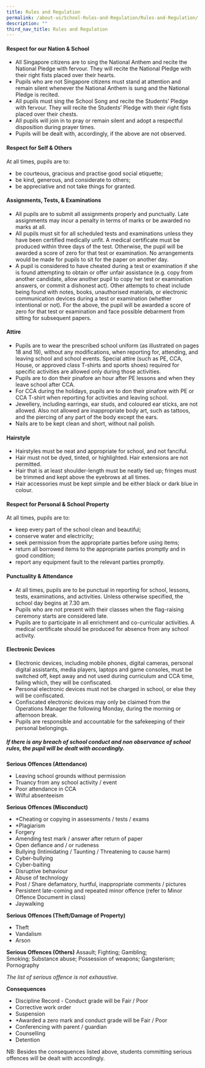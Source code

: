 ```yaml
---
title: Rules and Regulation
permalink: /about-us/School-Rules-and-Regulation/Rules-and-Regulation/
description: ""
third_nav_title: Rules and Regulation
---
```

#### Respect for our Nation & School

*   All Singapore citizens are to sing the National Anthem and recite the National Pledge with fervour. They will recite the National Pledge with their right fists placed over their hearts.
*   Pupils who are not Singapore citizens must stand at attention and remain silent whenever the National Anthem is sung and the National Pledge is recited.
*   All pupils must sing the School Song and recite the Students’ Pledge with fervour. They will recite the Students’ Pledge with their right fists placed over their chests.
*   All pupils will join in to pray or remain silent and adopt a respectful disposition during prayer times.
*   Pupils will be dealt with, accordingly, if the above are not observed.

#### Respect for Self & Others

At all times, pupils are to:

*   be courteous, gracious and practise good social etiquette;
*   be kind, generous, and considerate to others;
*   be appreciative and not take things for granted.

#### Assignments, Tests, & Examinations

*   All pupils are to submit all assignments properly and punctually. Late assignments may incur a penalty in terms of marks or be awarded no marks at all.
*   All pupils must sit for all scheduled tests and examinations unless they have been certified medically unfit. A medical certificate must be produced within three days of the test. Otherwise, the pupil will be awarded a score of zero for that test or examination. No arrangements would be made for pupils to sit for the paper on another day.
*   A pupil is considered to have cheated during a test or examination if she is found attempting to obtain or offer unfair assistance (e.g. copy from another candidate, allow another pupil to copy her test or examination answers, or commit a dishonest act). Other attempts to cheat include being found with notes, books, unauthorised materials, or electronic communication devices during a test or examination (whether intentional or not). For the above, the pupil will be awarded a score of zero for that test or examination and face possible debarment from sitting for subsequent papers.

#### Attire

*   Pupils are to wear the prescribed school uniform (as illustrated on pages 18 and 19), without any modifications, when reporting for, attending, and leaving school and school events. Special attire (such as PE, CCA, House, or approved class T-shirts and sports shoes) required for specific activities are allowed only during those activities.
*   Pupils are to don their pinafore an hour after PE lessons and when they leave school after CCA.
*   For CCA during the holidays, pupils are to don their pinafore with PE or CCA T-shirt when reporting for activities and leaving school.
*   Jewellery, including earrings, ear studs, and coloured ear sticks, are not allowed. Also not allowed are inappropriate body art, such as tattoos, and the piercing of any part of the body except the ears.
*   Nails are to be kept clean and short, without nail polish.

#### Hairstyle

*   Hairstyles must be neat and appropriate for school, and not fanciful.
*   Hair must not be dyed, tinted, or highlighted. Hair extensions are not permitted.
*   Hair that is at least shoulder-length must be neatly tied up; fringes must be trimmed and kept above the eyebrows at all times.
*   Hair accessories must be kept simple and be either black or dark blue in colour.

#### Respect for Personal & School Property

At all times, pupils are to:

*   keep every part of the school clean and beautiful;
*   conserve water and electricity;
*   seek permission from the appropriate parties before using items;
*   return all borrowed items to the appropriate parties promptly and in good condition;
*   report any equipment fault to the relevant parties promptly.

#### Punctuality & Attendance

*   At all times, pupils are to be punctual in reporting for school, lessons, tests, examinations, and activities. Unless otherwise specified, the school day begins at 7.30 am.
*   Pupils who are not present with their classes when the flag-raising ceremony starts are considered late.
*   Pupils are to participate in all enrichment and co-curricular activities. A medical certificate should be produced for absence from any school activity.

#### Electronic Devices

*   Electronic devices, including mobile phones, digital cameras, personal digital assistants, media players, laptops and game consoles, must be switched off, kept away and not used during curriculum and CCA time, failing which, they will be confiscated.
*   Personal electronic devices must not be charged in school, or else they will be confiscated.
*   Confiscated electronic devices may only be claimed from the Operations Manager the following Monday, during the morning or afternoon break.
*   Pupils are responsible and accountable for the safekeeping of their personal belongings.

##### **If there is any breach of school conduct and non observance of school rules, the pupil will be dealt with accordingly.**

**Serious Offences (Attendance)**
* Leaving school grounds without permission
* Truancy from any school activity / event
* Poor attendance in CCA
* Wilful absenteeism

**Serious Offences (Misconduct)**
* *Cheating or copying in assessments / tests / exams
* *Plagiarism
* Forgery
* Amending test mark / answer after return of paper
* Open defiance and / or rudeness
* Bullying (Intimidating / Taunting / Threatening to cause harm)
* Cyber-bullying
* Cyber-baiting
* Disruptive behaviour
* Abuse of technology
* Post / Share defamatory, hurtful, inappropriate comments / pictures
* Persistent late-coming and repeated minor offence (refer to Minor Offence Document in class)
* Jaywalking

**Serious Offences (Theft/Damage of Property)**
* Theft
* Vandalism
* Arson

**Serious Offences (Others)**
Assault; Fighting; Gambling; Smoking; Substance abuse; Possession of weapons; Gangsterism; Pornography

*The list of serious offence is not exhaustive.*

**Consequences**
* Discipline Record - Conduct grade will be Fair / Poor
* Corrective work order
* Suspension
* *Awarded a zero mark and conduct grade will be Fair / Poor
* Conferencing with parent / guardian
* Counselling
* Detention

NB: Besides the consequences listed above, students committing serious offences will be dealt with accordingly.